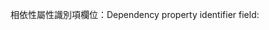<span data-ttu-id="2256d-101">相依性屬性識別項欄位：</span><span class="sxs-lookup"><span data-stu-id="2256d-101">Dependency property identifier field:</span></span>